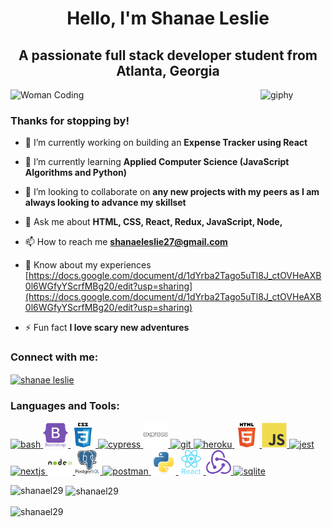 
<h1 align="center">Hello, I'm Shanae Leslie</h1>

<h2 align="center">A passionate full stack developer student from Atlanta, Georgia</h2>

 <img align="left" alt="Woman Coding" width="400" src="https://user-images.githubusercontent.com/86532939/153952608-55cf4d27-cd90-427b-9577-8ee04bd73da9.gif">
 
![giphy](https://user-images.githubusercontent.com/86532939/153952608-55cf4d27-cd90-427b-9577-8ee04bd73da9.gif)

<h3 align="left">Thanks for stopping by!</h3>

- 🔭 I’m currently working on building an **Expense Tracker using React**

- 🌱 I’m currently learning **Applied Computer Science (JavaScript Algorithms and Python)**

- 👯 I’m looking to collaborate on **any new projects with my peers as I am always looking to advance my skillset**

- 💬 Ask me about **HTML, CSS, React, Redux, JavaScript, Node,**

- 📫 How to reach me **shanaeleslie27@gmail.com**

- 📄 Know about my experiences [https://docs.google.com/document/d/1dYrba2Tago5uTl8J_ctOVHeAXB0l6WGfyYScrfMBg20/edit?usp=sharing](https://docs.google.com/document/d/1dYrba2Tago5uTl8J_ctOVHeAXB0l6WGfyYScrfMBg20/edit?usp=sharing)

- ⚡ Fun fact **I love scary new adventures**

<h3 align="left">Connect with me:</h3>
<p align="left">
<a href="https://linkedin.com/in/shanae-leslie" target="blank"><img align="center" src="https://raw.githubusercontent.com/rahuldkjain/github-profile-readme-generator/master/src/images/icons/Social/linked-in-alt.svg" alt="shanae leslie" height="30" width="40" /></a>
</p>

<h3 align="left">Languages and Tools:</h3>
<p align="left"> <a href="https://www.gnu.org/software/bash/" target="_blank" rel="noreferrer"> <img src="https://www.vectorlogo.zone/logos/gnu_bash/gnu_bash-icon.svg" alt="bash" width="40" height="40"/> </a> <a href="https://getbootstrap.com" target="_blank" rel="noreferrer"> <img src="https://raw.githubusercontent.com/devicons/devicon/master/icons/bootstrap/bootstrap-plain-wordmark.svg" alt="bootstrap" width="40" height="40"/> </a> <a href="https://www.w3schools.com/css/" target="_blank" rel="noreferrer"> <img src="https://raw.githubusercontent.com/devicons/devicon/master/icons/css3/css3-original-wordmark.svg" alt="css3" width="40" height="40"/> </a> <a href="https://www.cypress.io" target="_blank" rel="noreferrer"> <img src="https://raw.githubusercontent.com/simple-icons/simple-icons/6e46ec1fc23b60c8fd0d2f2ff46db82e16dbd75f/icons/cypress.svg" alt="cypress" width="40" height="40"/> </a> <a href="https://expressjs.com" target="_blank" rel="noreferrer"> <img src="https://raw.githubusercontent.com/devicons/devicon/master/icons/express/express-original-wordmark.svg" alt="express" width="40" height="40"/> </a> <a href="https://git-scm.com/" target="_blank" rel="noreferrer"> <img src="https://www.vectorlogo.zone/logos/git-scm/git-scm-icon.svg" alt="git" width="40" height="40"/> </a> <a href="https://heroku.com" target="_blank" rel="noreferrer"> <img src="https://www.vectorlogo.zone/logos/heroku/heroku-icon.svg" alt="heroku" width="40" height="40"/> </a> <a href="https://www.w3.org/html/" target="_blank" rel="noreferrer"> <img src="https://raw.githubusercontent.com/devicons/devicon/master/icons/html5/html5-original-wordmark.svg" alt="html5" width="40" height="40"/> </a> <a href="https://developer.mozilla.org/en-US/docs/Web/JavaScript" target="_blank" rel="noreferrer"> <img src="https://raw.githubusercontent.com/devicons/devicon/master/icons/javascript/javascript-original.svg" alt="javascript" width="40" height="40"/> </a> <a href="https://jestjs.io" target="_blank" rel="noreferrer"> <img src="https://www.vectorlogo.zone/logos/jestjsio/jestjsio-icon.svg" alt="jest" width="40" height="40"/> </a> <a href="https://nextjs.org/" target="_blank" rel="noreferrer"> <img src="https://cdn.worldvectorlogo.com/logos/nextjs-2.svg" alt="nextjs" width="40" height="40"/> </a> <a href="https://nodejs.org" target="_blank" rel="noreferrer"> <img src="https://raw.githubusercontent.com/devicons/devicon/master/icons/nodejs/nodejs-original-wordmark.svg" alt="nodejs" width="40" height="40"/> </a> <a href="https://www.postgresql.org" target="_blank" rel="noreferrer"> <img src="https://raw.githubusercontent.com/devicons/devicon/master/icons/postgresql/postgresql-original-wordmark.svg" alt="postgresql" width="40" height="40"/> </a> <a href="https://postman.com" target="_blank" rel="noreferrer"> <img src="https://www.vectorlogo.zone/logos/getpostman/getpostman-icon.svg" alt="postman" width="40" height="40"/> </a> <a href="https://www.python.org" target="_blank" rel="noreferrer"> <img src="https://raw.githubusercontent.com/devicons/devicon/master/icons/python/python-original.svg" alt="python" width="40" height="40"/> </a> <a href="https://reactjs.org/" target="_blank" rel="noreferrer"> <img src="https://raw.githubusercontent.com/devicons/devicon/master/icons/react/react-original-wordmark.svg" alt="react" width="40" height="40"/> </a> <a href="https://redux.js.org" target="_blank" rel="noreferrer"> <img src="https://raw.githubusercontent.com/devicons/devicon/master/icons/redux/redux-original.svg" alt="redux" width="40" height="40"/> </a> <a href="https://www.sqlite.org/" target="_blank" rel="noreferrer"> <img src="https://www.vectorlogo.zone/logos/sqlite/sqlite-icon.svg" alt="sqlite" width="40" height="40"/> </a> </p>

<p><img align="left" src="https://github-readme-stats.vercel.app/api/top-langs?username=shanael29&show_icons=true&locale=en&layout=compact" alt="shanael29" /></p>

<p>&nbsp;<img align="center" src="https://github-readme-stats.vercel.app/api?username=shanael29&show_icons=true&locale=en" alt="shanael29" /></p>

<p><img align="center" src="https://github-readme-streak-stats.herokuapp.com/?user=shanael29&" alt="shanael29" /></p>
